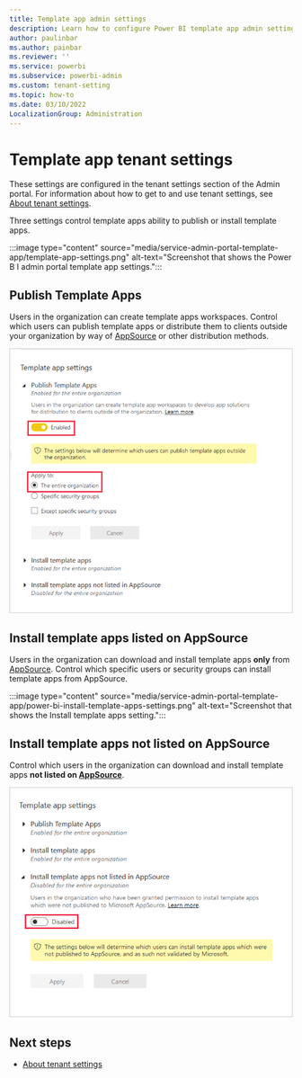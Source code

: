```yaml
---
title: Template app admin settings
description: Learn how to configure Power BI template app admin settings.
author: paulinbar
ms.author: painbar
ms.reviewer: ''
ms.service: powerbi
ms.subservice: powerbi-admin
ms.custom: tenant-setting
ms.topic: how-to
ms.date: 03/10/2022
LocalizationGroup: Administration
---
```


# Template app tenant settings

These settings are configured in the tenant settings section of the Admin portal. For information about how to get to and use tenant settings, see [About tenant settings](service-admin-portal-about-tenant-settings.md).

Three settings control template apps ability to publish or install template apps.

:::image type="content" source="media/service-admin-portal-template-app/template-app-settings.png" alt-text="Screenshot that shows the Power B I admin portal template app settings.":::

## Publish Template Apps

Users in the organization can create template apps workspaces. Control which users can publish template apps or distribute them to clients outside your organization by way of [AppSource](https://appsource.microsoft.com) or other distribution methods.

![Publish template apps setting enabled for entire organization](media/service-admin-portal-template-app/power-bi-admin-portal-template-app-settings.png)

## Install template apps listed on AppSource

Users in the organization can download and install template apps **only** from [AppSource](https://appsource.microsoft.com). Control which specific users or security groups can install template apps from AppSource.

:::image type="content" source="media/service-admin-portal-template-app/power-bi-install-template-apps-settings.png" alt-text="Screenshot that shows the Install template apps setting.":::

## Install template apps not listed on AppSource

Control which users in the organization can download and install template apps **not listed on [AppSource](https://appsource.microsoft.com)**.

![Install template apps not listed in AppSource setting](media/service-admin-portal-template-app/power-bi-admin-portal-template-app-settings-installer-non-app-source.png)

## Next steps

* [About tenant settings](service-admin-portal-about-tenant-settings.md)